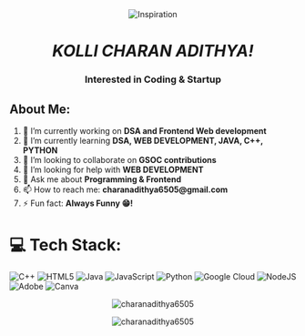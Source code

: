 <div align="center">
  <img src="https://media1.tenor.com/m/Ww1J78adEuoAAAAd/messi-messi-god.gif" alt="Inspiration" />
</div>
<h1 align="center"><i>KOLLI CHARAN ADITHYA!</i></h1>
<h3 align="center">Interested in Coding & Startup</h3>
</a> </p>
<h2>About Me:</h2>
<ol>
  <li>🔭 I’m currently working on <strong>DSA and Frontend Web development</strong></li>
  <li>🌱 I’m currently learning <strong>DSA, WEB DEVELOPMENT, JAVA, C++, PYTHON</strong></li>
  <li>👯 I’m looking to collaborate on <strong>GSOC contributions</strong></li>
  <li>🤝 I’m looking for help with <strong>WEB DEVELOPMENT</strong></li>
  <li>💬 Ask me about <strong>Programming & Frontend</strong></li>
  <li>📫 How to reach me: <strong>charanadithya6505@gmail.com</strong></li>
  <li>⚡ Fun fact: <strong>Always Funny 😁!</strong></li>
</ol>

# 💻 Tech Stack:
![C++](https://img.shields.io/badge/c++-%2300599C.svg?style=for-the-badge&logo=c%2B%2B&logoColor=white) ![HTML5](https://img.shields.io/badge/html5-%23E34F26.svg?style=for-the-badge&logo=html5&logoColor=white) ![Java](https://img.shields.io/badge/java-%23ED8B00.svg?style=for-the-badge&logo=openjdk&logoColor=white) ![JavaScript](https://img.shields.io/badge/javascript-%23323330.svg?style=for-the-badge&logo=javascript&logoColor=%23F7DF1E) ![Python](https://img.shields.io/badge/python-3670A0?style=for-the-badge&logo=python&logoColor=ffdd54) ![Google Cloud](https://img.shields.io/badge/GoogleCloud-%234285F4.svg?style=for-the-badge&logo=google-cloud&logoColor=white) ![NodeJS](https://img.shields.io/badge/node.js-6DA55F?style=for-the-badge&logo=node.js&logoColor=white) ![Adobe](https://img.shields.io/badge/adobe-%23FF0000.svg?style=for-the-badge&logo=adobe&logoColor=white) ![Canva](https://img.shields.io/badge/Canva-%2300C4CC.svg?style=for-the-badge&logo=Canva&logoColor=white)

<p align="center"><img src="https://github-readme-stats.vercel.app/api/top-langs?username=charanadithya6505&show_icons=true&locale=en&layout=compact" alt="charanadithya6505" /></p>
<p align="center"><img src="https://github-readme-streak-stats.herokuapp.com/?user=charanadithya6505&" alt="charanadithya6505" /></p>






